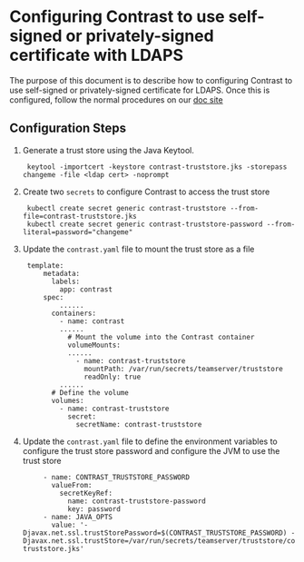 # Configuring Contrast to use self-signed or privately-signed certificate with LDAPS

The purpose of this document is to describe how to configuring Contrast to use self-signed or privately-signed certificate for LDAPS.
Once this is configured, follow the normal procedures on our [doc site](https://docs.contrastsecurity.com/en/ldap.html)

## Configuration Steps

1. Generate a trust store using the Java Keytool.

        keytool -importcert -keystore contrast-truststore.jks -storepass changeme -file <ldap cert> -noprompt

1. Create two `secrets` to configure Contrast to access the trust store

        kubectl create secret generic contrast-truststore --from-file=contrast-truststore.jks
        kubectl create secret generic contrast-truststore-password --from-literal=password="changeme"


1. Update the `contrast.yaml` file to mount the trust store as a file
  
        template:
            metadata:
              labels:
                app: contrast
            spec:
                ......
              containers:
                - name: contrast
                ......
                  # Mount the volume into the Contrast container
                  volumeMounts:
                  ......
                    - name: contrast-truststore
                      mountPath: /var/run/secrets/teamserver/truststore
                      readOnly: true
                ......
              # Define the volume
              volumes:
                - name: contrast-truststore
                  secret:
                    secretName: contrast-truststore

1. Update the `contrast.yaml` file to define the environment variables to configure the trust store password and configure the JVM to use the trust store

            - name: CONTRAST_TRUSTSTORE_PASSWORD
              valueFrom:
                secretKeyRef:
                  name: contrast-truststore-password
                  key: password
            - name: JAVA_OPTS
              value: '-Djavax.net.ssl.trustStorePassword=$(CONTRAST_TRUSTSTORE_PASSWORD) -Djavax.net.ssl.trustStore=/var/run/secrets/teamserver/truststore/contrast-truststore.jks'